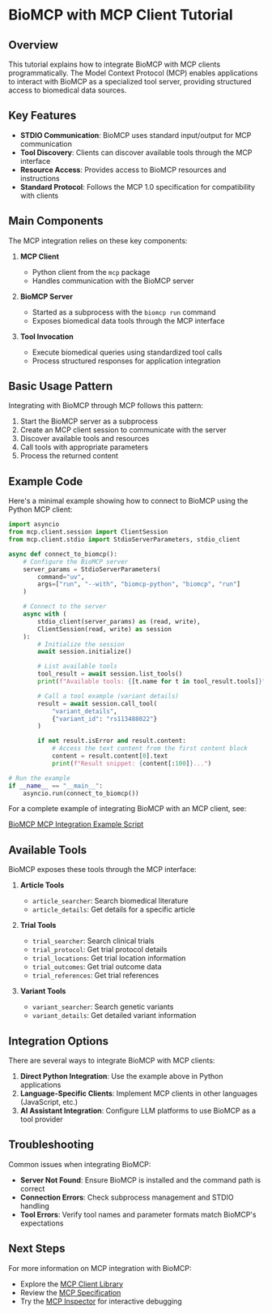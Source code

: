 # BioMCP with MCP Client Tutorial

## Overview

This tutorial explains how to integrate BioMCP with MCP clients programmatically. The Model Context Protocol (MCP) enables applications to interact with BioMCP as a specialized tool server, providing structured access to biomedical data sources.

## Key Features

- **STDIO Communication**: BioMCP uses standard input/output for MCP communication
- **Tool Discovery**: Clients can discover available tools through the MCP interface
- **Resource Access**: Provides access to BioMCP resources and instructions
- **Standard Protocol**: Follows the MCP 1.0 specification for compatibility with clients

## Main Components

The MCP integration relies on these key components:

1. **MCP Client**

   - Python client from the `mcp` package
   - Handles communication with the BioMCP server

2. **BioMCP Server**

   - Started as a subprocess with the `biomcp run` command
   - Exposes biomedical data tools through the MCP interface

3. **Tool Invocation**
   - Execute biomedical queries using standardized tool calls
   - Process structured responses for application integration

## Basic Usage Pattern

Integrating with BioMCP through MCP follows this pattern:

1. Start the BioMCP server as a subprocess
2. Create an MCP client session to communicate with the server
3. Discover available tools and resources
4. Call tools with appropriate parameters
5. Process the returned content

## Example Code

Here's a minimal example showing how to connect to BioMCP using the Python MCP client:

```python
import asyncio
from mcp.client.session import ClientSession
from mcp.client.stdio import StdioServerParameters, stdio_client

async def connect_to_biomcp():
    # Configure the BioMCP server
    server_params = StdioServerParameters(
        command="uv",
        args=["run", "--with", "biomcp-python", "biomcp", "run"]
    )

    # Connect to the server
    async with (
        stdio_client(server_params) as (read, write),
        ClientSession(read, write) as session
    ):
        # Initialize the session
        await session.initialize()

        # List available tools
        tool_result = await session.list_tools()
        print(f"Available tools: {[t.name for t in tool_result.tools]}")

        # Call a tool example (variant details)
        result = await session.call_tool(
            "variant_details",
            {"variant_id": "rs113488022"}
        )

        if not result.isError and result.content:
            # Access the text content from the first content block
            content = result.content[0].text
            print(f"Result snippet: {content[:100]}...")

# Run the example
if __name__ == "__main__":
    asyncio.run(connect_to_biomcp())
```

For a complete example of integrating BioMCP with an MCP client, see:

[BioMCP MCP Integration Example Script](https://github.com/genomoncology/biomcp/blob/main/example_scripts/mcp_integration.py)

## Available Tools

BioMCP exposes these tools through the MCP interface:

1. **Article Tools**

   - `article_searcher`: Search biomedical literature
   - `article_details`: Get details for a specific article

2. **Trial Tools**

   - `trial_searcher`: Search clinical trials
   - `trial_protocol`: Get trial protocol details
   - `trial_locations`: Get trial location information
   - `trial_outcomes`: Get trial outcome data
   - `trial_references`: Get trial references

3. **Variant Tools**
   - `variant_searcher`: Search genetic variants
   - `variant_details`: Get detailed variant information

## Integration Options

There are several ways to integrate BioMCP with MCP clients:

1. **Direct Python Integration**: Use the example above in Python applications
2. **Language-Specific Clients**: Implement MCP clients in other languages (JavaScript, etc.)
3. **AI Assistant Integration**: Configure LLM platforms to use BioMCP as a tool provider

## Troubleshooting

Common issues when integrating BioMCP:

- **Server Not Found**: Ensure BioMCP is installed and the command path is correct
- **Connection Errors**: Check subprocess management and STDIO handling
- **Tool Errors**: Verify tool names and parameter formats match BioMCP's expectations

## Next Steps

For more information on MCP integration with BioMCP:

- Explore the [MCP Client Library](https://github.com/modelcontextprotocol/python-client)
- Review the [MCP Specification](https://github.com/modelcontextprotocol/spec)
- Try the [MCP Inspector](https://github.com/modelcontextprotocol/inspector) for interactive debugging
